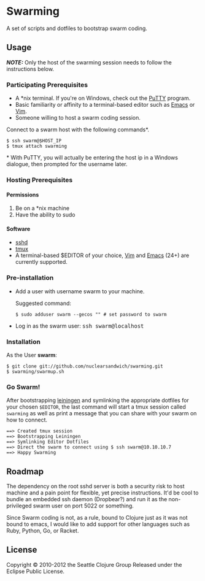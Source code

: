 # Swarming

A set of scripts and dotfiles to bootstrap swarm coding.

## Usage

***NOTE:*** Only the host of the swarming session needs to follow the
instructions below.

### Participating Prerequisites

- A \*nix terminal. If you're on Windows, check out the
  [PuTTY](http://www.chiark.greenend.org.uk/~sgtatham/putty/) program.
- Basic familiarity or affinity to a terminal-based editor such as
  [Emacs](http://www.gnu.org/software/emacs) or [Vim](http://www.vim.org).
- Someone willing to host a swarm coding session.

Connect to a swarm host with the following commands\*.

    $ ssh swarm@$HOST_IP
    $ tmux attach swarming

\* With PuTTY, you will actually be entering the host ip in a Windows dialogue,
then prompted for the username later.

### Hosting Prerequisites

#### Permissions

1. Be on a \*nix machine
2. Have the ability to sudo

#### Software

- [sshd](http://www.openssh.com/)
- [tmux](http://tmux.sourceforge.net/)
- A terminal-based $EDITOR of your choice, [Vim](http://www.vim.org/)
  and [Emacs](http://www.gnu.org/software/emacs) (24+) are currently
  supported.

### Pre-installation

<ul>
  <li>Add a user with username swarm to your machine.
  <p> Suggested command: <code><pre>$ sudo adduser swarm --gecos "" # set password to swarm</pre></code></p>
  </li>
  <li>Log in as the swarm user: <kbd>ssh swarm@localhost</kbd></li>
</ul>

### Installation 

As the User __swarm__:

    $ git clone git://github.com/nuclearsandwich/swarming.git
    $ swarming/swarmup.sh

### Go Swarm!

After bootstrapping [leiningen](http://leiningen.org) and symlinking
the appropriate dotfiles for your chosen `$EDITOR`, the last command
will start a tmux session called `swarming` as well as print a message
that you can share with your swarm on how to connect.

    ==> Created tmux session
    ==> Bootstrapping Leiningen
    ==> Symlinking Editor Dotfiles
    ==> Direct the swarm to connect using $ ssh swarm@10.10.10.7
    ==> Happy Swarming

## Roadmap

The dependency on the root sshd server is both a security risk to host machine
and a pain point for flexible, yet precise instructions. It'd be cool to bundle
an embedded ssh daemon (Dropbear?) and run it as the non-privileged swarm user
on port 5022 or something.

Since Swarm coding is not, as a rule, bound to Clojure just as it was not bound
to emacs, I would like to add support for other languages such as Ruby, Python,
Go, or Racket.

## License

Copyright © 2010-2012 the Seattle Clojure Group
Released under the Eclipse Public License.
